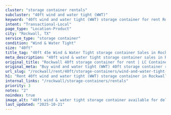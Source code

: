 ```yaml
---
cluster: "storage container rentals"
subcluster: "40ft wind and water tight (WWT)"
keyword: "40ft wind and water tight (WWT) storage container for rent Rockwall, TX"
intent: "Transactional-Local"
page_type: "Location-Product"
city: "Rockwall, TX"
service_type: "storage container"
condition: "Wind & Water Tight"
size: "40ft"
title_tag: "40ft 45e Wind & Water Tight storage container Sales in Rockwall | LC Container"
meta_description: "40ft wind & water tight storage container sales in Rockwall. Fast delivery, competitive pricing. Serving storage containers area. Quote ID: X6U. Call (214) 524-4168 for your free quote today."
original_title: "Rockwall 40ft storage container for rent | LC Container"
original_meta: "Buy wind and water tight (WWT) 40ft storage container rent with local delivery in Rockwall, TX. LC Container — local Since 2003. Request a fast quote today."
url_slug: "/rockwall/rent/40ft/storage-containers/wind-and-water-tight-wwt"
h1: "Rent 40ft wind and water tight (WWT) storage container in Rockwall"
internal_links: "/rockwall/storage-containers/rentals"
priority: 3
notes: "2"
noindex: true
image_alt: "40ft wind & water tight storage container available for delivery in Rockwall"
last_updated: "2025-10-21"
---
```


<!-- TODO: Add unique city/inventory copy, images, and internal links here. -->
